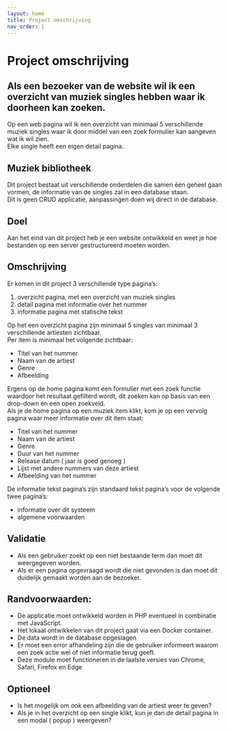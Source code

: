```yaml
---
layout: home
title: Project omschrijving
nav_order: 1
---
```


# Project omschrijving

## Als een bezoeker van de website wil ik een overzicht van muziek singles hebben waar ik doorheen kan zoeken.
Op een web pagina wil ik een overzicht van minimaal 5 verschillende muziek singles waar ik door middel van een zoek formulier kan aangeven wat ik wil zien.  
Elke single heeft een eigen detail pagina.

## Muziek bibliotheek
Dit project bestaat uit verschillende onderdelen die samen één geheel gaan vormen, de informatie van de singles zal in een database staan.  
Dit is geen CRUD applicatie, aanpassingen doen wij direct in de database.

## Doel
Aan het eind van dit project heb je een website ontwikkeld en weet je hoe bestanden op een server gestructureerd moeten worden.

## Omschrijving
Er komen in dit project 3 verschillende type pagina’s:
1. overzicht pagina, met een overzicht van muziek singles
2. detail pagina met informatie over het nummer
3. informatie pagina met statische tekst

Op het een overzicht pagina zijn minimaal 5 singles van minimaal 3 verschillende artiesten zichtbaar.  
Per item is minimaal het volgende zichtbaar:
- Titel van het nummer 
- Naam van de artiest 
- Genre 
- Afbeelding

Ergens op de home pagina komt een formulier met een zoek functie waardoor het resultaat gefilterd wordt, dit zoeken kan op basis van een drop-down én een open zoekveld.  
Als je de home pagina op een muziek item klikt, kom je op een vervolg pagina waar meer informatie over dit item staat:
- Titel van het nummer 
- Naam van de artiest 
- Genre 
- Duur van het nummer 
- Release datum ( jaar is goed genoeg )
- Lijst met andere nummers van deze artiest 
- Afbeelding van het nummer

De informatie tekst pagina’s zijn standaard tekst pagina’s voor de volgende twee pagina’s:
- informatie over dit systeem
- algemene voorwaarden

## Validatie
- Als een gebruiker zoekt op een niet bestaande term dan moet dit weergegeven worden.
- Als er een pagina opgevraagd wordt die niet gevonden is dan moet dit duidelijk gemaakt worden aan de bezoeker.

## Randvoorwaarden:
- De applicatie moet ontwikkeld worden in PHP eventueel in combinatie met JavaScript.
- Het lokaal ontwikkelen van dit project gaat via een Docker container.
- De data wordt in de database opgeslagen
- Er moet een error afhandeling zijn die de gebruiker informeert waarom een zoek actie wel of niet informatie terug geeft.
- Deze module moet functioneren in de laatste versies van Chrome, Safari, Firefox en Edge

## Optioneel
- Is het mogelijk om ook een afbeelding van de artiest weer te geven?
- Als je in het overzicht op een single klikt, kun je dan de detail pagina in een modal ( popup ) weergeven?